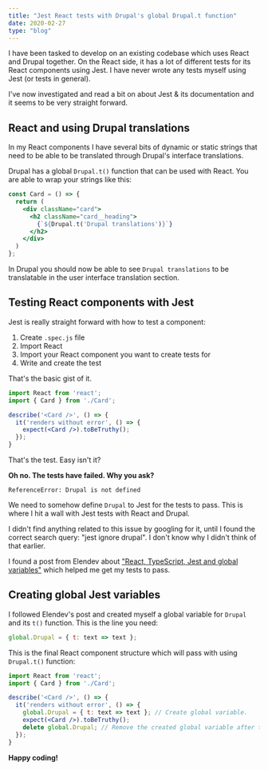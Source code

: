 ```yaml
---
title: "Jest React tests with Drupal's global Drupal.t function"
date: 2020-02-27
type: "blog"
---
```


I have been tasked to develop on an existing codebase which uses React and Drupal together. On the React side, it has a lot of different tests for its React components using Jest. I have never wrote any tests myself using Jest (or tests in general).

I've now investigated and read a bit on about Jest & its documentation and it seems to be very straight forward.

## React and using Drupal translations

In my React components I have several bits of dynamic or static strings that need to be able to be translated through Drupal's interface translations.

Drupal has a global `Drupal.t()` function that can be used with React. You are able to wrap your strings like this:

```jsx
const Card = () => {
  return (
    <div className="card">
      <h2 className="card__heading">
        {`${Drupal.t('Drupal translations')}`}
      </h2>
    </div>
  )
};
```

In Drupal you should now be able to see `Drupal translations` to be translatable in the user interface translation section.

## Testing React components with Jest

Jest is really straight forward with how to test a component:

1. Create `.spec.js` file
2. Import React
3. Import your React component you want to create tests for
4. Write and create the test

That's the basic gist of it.

```jsx
import React from 'react';
import { Card } from './Card';

describe('<Card />', () => {
  it('renders without error', () => {
    expect(<Card />).toBeTruthy();
  });
}
```

That's the test. Easy isn't it?

**Oh no. The tests have failed. Why you ask?**

```
ReferenceError: Drupal is not defined
```

We need to somehow define `Drupal` to Jest for the tests to pass. This is where I hit a wall with Jest tests with React and Drupal.

I didn't find anything related to this issue by googling for it, until I found the correct search query: "jest ignore drupal". I don't know why I didn't think of that earlier.

I found a post from Elendev about ["React, TypeScript, Jest and global variables"](https://medium.com/@elendev/react-typescript-jest-and-global-variables-2d128d1e9b00) which helped me get my tests to pass.

## Creating global Jest variables

I followed Elendev's post and created myself a global variable for `Drupal` and its `t()` function. This is the line you need:

```jsx
global.Drupal = { t: text => text };
```

This is the final React component structure which will pass with using `Drupal.t()` function:

```jsx
import React from 'react';
import { Card } from './Card';

describe('<Card />', () => {
  it('renders without error', () => {
    global.Drupal = { t: text => text }; // Create global variable.
    expect(<Card />).toBeTruthy();
    delete global.Drupal; // Remove the created global variable after the test.
  });
}
```

**Happy coding!**